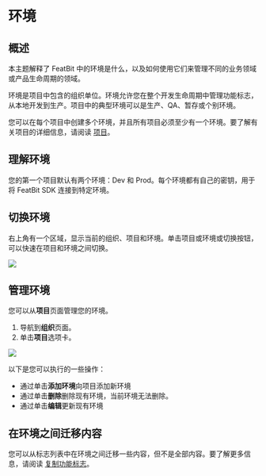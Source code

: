 # 环境

## 概述

本主题解释了 FeatBit 中的环境是什么，以及如何使用它们来管理不同的业务领域或产品生命周期的领域。

环境是项目中包含的组织单位。环境允许您在整个开发生命周期中管理功能标志，从本地开发到生产。项目中的典型环境可以是生产、QA、暂存或个别环境。

您可以在每个项目中创建多个环境，并且所有项目必须至少有一个环境。要了解有关项目的详细信息，请阅读 [项目](projects.md)。

## 理解环境

您的第一个项目默认有两个环境：Dev 和 Prod。每个环境都有自己的密钥，用于将 FeatBit SDK 连接到特定环境。

## 切换环境

右上角有一个区域，显示当前的组织、项目和环境。单击项目或环境或切换按钮，可以快速在项目和环境之间切换。

![](../../feature-flags/assets/organizing-flags/environments/001.webp)

## 管理环境

您可以从**项目**页面管理您的环境。

1. 导航到**组织**页面。
2. 单击**项目**选项卡。

![](../../feature-flags/assets/organizing-flags/environments/002.webp)

以下是您可以执行的一些操作：

* 通过单击**添加环境**向项目添加新环境
* 通过单击**删除**删除现有环境，当前环境无法删除。
* 通过单击**编辑**更新现有环境

## 在环境之间迁移内容

您可以从标志列表中在环境之间迁移一些内容，但不是全部内容。要了解更多信息，请阅读 [复制功能标志](the-flags-list.md#copying-feature-flags)。